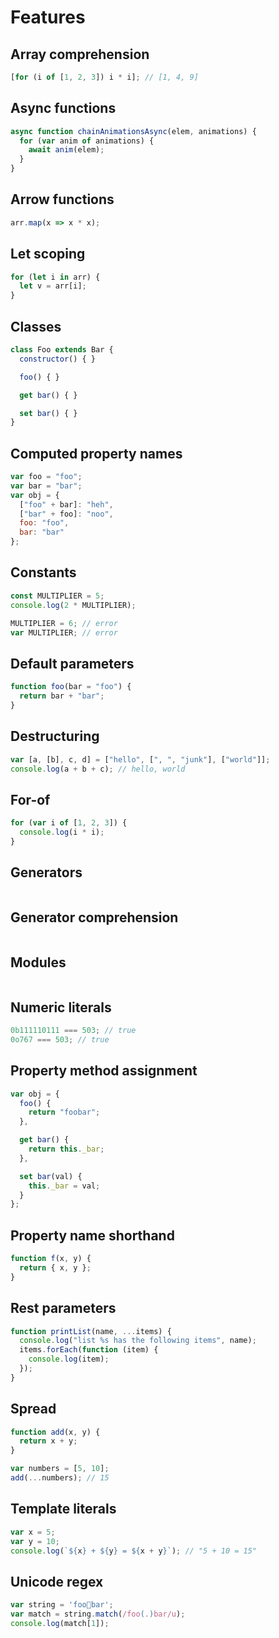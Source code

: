 # Features

## Array comprehension

```javascript
[for (i of [1, 2, 3]) i * i]; // [1, 4, 9]
```

## Async functions

```javascript
async function chainAnimationsAsync(elem, animations) {
  for (var anim of animations) {
    await anim(elem);
  }
}
```

## Arrow functions

```javascript
arr.map(x => x * x);
```

## Let scoping

```javascript
for (let i in arr) {
  let v = arr[i];
}
```

## Classes

```javascript
class Foo extends Bar {
  constructor() { }

  foo() { }

  get bar() { }

  set bar() { }
}
```

## Computed property names

```javascript
var foo = "foo";
var bar = "bar";
var obj = {
  ["foo" + bar]: "heh",
  ["bar" + foo]: "noo",
  foo: "foo",
  bar: "bar"
};
```

## Constants

```javascript
const MULTIPLIER = 5;
console.log(2 * MULTIPLIER);

MULTIPLIER = 6; // error
var MULTIPLIER; // error
```

## Default parameters

```javascript
function foo(bar = "foo") {
  return bar + "bar";
}
```

## Destructuring

```javascript
var [a, [b], c, d] = ["hello", [", ", "junk"], ["world"]];
console.log(a + b + c); // hello, world
```

## For-of

```javascript
for (var i of [1, 2, 3]) {
  console.log(i * i);
}
```

## Generators

```javascript
```

## Generator comprehension

```javascript
```

## Modules

```javascript
```

## Numeric literals

```javascript
0b111110111 === 503; // true
0o767 === 503; // true
```

## Property method assignment

```javascript
var obj = {
  foo() {
    return "foobar";
  },

  get bar() {
    return this._bar;
  },

  set bar(val) {
    this._bar = val;
  }
};
```

## Property name shorthand

```javascript
function f(x, y) {
  return { x, y };
}
```

## Rest parameters

```javascript
function printList(name, ...items) {
  console.log("list %s has the following items", name);
  items.forEach(function (item) {
    console.log(item);
  });
}
```

## Spread

```javascript
function add(x, y) {
  return x + y;
}

var numbers = [5, 10];
add(...numbers); // 15
```

## Template literals

```javascript
var x = 5;
var y = 10;
console.log(`${x} + ${y} = ${x + y}`); // "5 + 10 = 15"
```

## Unicode regex

```javascript
var string = 'foo💩bar';
var match = string.match(/foo(.)bar/u);
console.log(match[1]);
```
